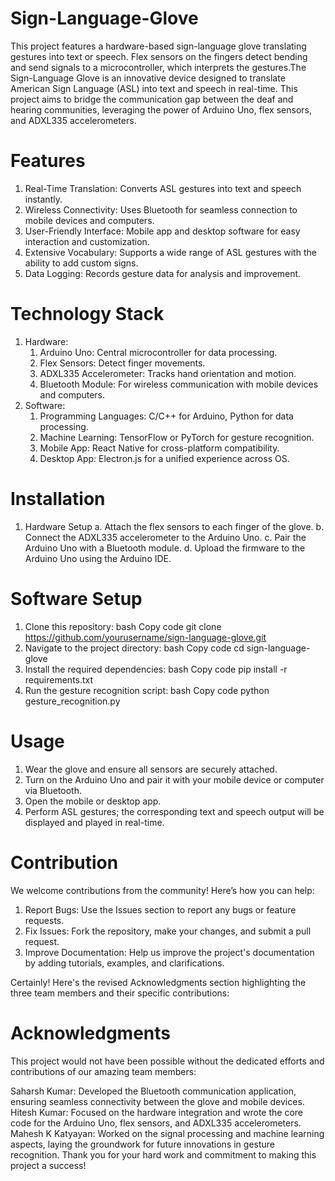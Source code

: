# Sign-Language-Glove
This project features a hardware-based sign-language glove translating gestures into text or speech. Flex sensors on the fingers detect bending and send signals to a microcontroller, which interprets the gestures.The Sign-Language Glove is an innovative device designed to translate American Sign Language (ASL) into text and speech in real-time. This project aims to bridge the communication gap between the deaf and hearing communities, leveraging the power of Arduino Uno, flex sensors, and ADXL335 accelerometers.

# Features
1. Real-Time Translation: Converts ASL gestures into text and speech instantly.
2. Wireless Connectivity: Uses Bluetooth for seamless connection to mobile devices and computers.
3. User-Friendly Interface: Mobile app and desktop software for easy interaction and customization.
4. Extensive Vocabulary: Supports a wide range of ASL gestures with the ability to add custom signs.
5. Data Logging: Records gesture data for analysis and improvement.
   
# Technology Stack
1. Hardware:
    1. Arduino Uno: Central microcontroller for data processing.
    2. Flex Sensors: Detect finger movements.
    3. ADXL335 Accelerometer: Tracks hand orientation and motion.
    4. Bluetooth Module: For wireless communication with mobile devices and computers.
2. Software:
    1. Programming Languages: C/C++ for Arduino, Python for data processing.
    2. Machine Learning: TensorFlow or PyTorch for gesture recognition.
    3. Mobile App: React Native for cross-platform compatibility.
    4. Desktop App: Electron.js for a unified experience across OS.
       
# Installation
1. Hardware Setup
    a. Attach the flex sensors to each finger of the glove.
    b. Connect the ADXL335 accelerometer to the Arduino Uno.
    c. Pair the Arduino Uno with a Bluetooth module.
    d. Upload the firmware to the Arduino Uno using the Arduino IDE.

# Software Setup
1. Clone this repository:
bash
Copy code
git clone https://github.com/yourusername/sign-language-glove.git
2. Navigate to the project directory:
bash
Copy code
cd sign-language-glove
3. Install the required dependencies:
bash
Copy code
pip install -r requirements.txt
4. Run the gesture recognition script:
bash
Copy code
python gesture_recognition.py

# Usage
1. Wear the glove and ensure all sensors are securely attached.
2. Turn on the Arduino Uno and pair it with your mobile device or computer via Bluetooth.
3. Open the mobile or desktop app.
4. Perform ASL gestures; the corresponding text and speech output will be displayed and played in real-time.
   
# Contribution
We welcome contributions from the community! Here’s how you can help:

1. Report Bugs: Use the Issues section to report any bugs or feature requests.
2. Fix Issues: Fork the repository, make your changes, and submit a pull request.
3. Improve Documentation: Help us improve the project's documentation by adding tutorials, examples, and clarifications.


Certainly! Here's the revised Acknowledgments section highlighting the three team members and their specific contributions:

# Acknowledgments
This project would not have been possible without the dedicated efforts and contributions of our amazing team members:

Saharsh Kumar: Developed the Bluetooth communication application, ensuring seamless connectivity between the glove and mobile devices.
Hitesh Kumar: Focused on the hardware integration and wrote the core code for the Arduino Uno, flex sensors, and ADXL335 accelerometers.
Mahesh K Katyayan: Worked on the signal processing and machine learning aspects, laying the groundwork for future innovations in gesture recognition.
Thank you for your hard work and commitment to making this project a success!

